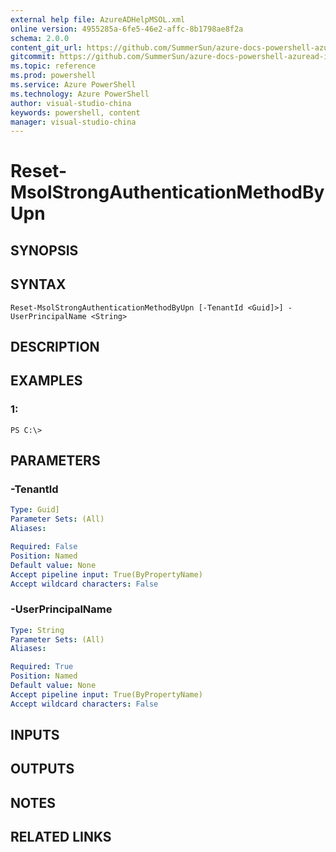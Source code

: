 ```yaml
---
external help file: AzureADHelpMSOL.xml
online version: 4955285a-6fe5-46e2-affc-8b1798ae8f2a
schema: 2.0.0
content_git_url: https://github.com/SummerSun/azure-docs-powershell-azuread-int/projects/azure-docs-powershell-azuread-int/Azure%20AD%20Cmdlets/AzureAD/v1.0/Reset-MsolStrongAuthenticationMethodByUpn.md
gitcommit: https://github.com/SummerSun/azure-docs-powershell-azuread-int/projects/azure-docs-powershell-azuread-int/Azure%20AD%20Cmdlets/AzureAD/v1.0/Reset-MsolStrongAuthenticationMethodByUpn.md
ms.topic: reference
ms.prod: powershell
ms.service: Azure PowerShell
ms.technology: Azure PowerShell
author: visual-studio-china
keywords: powershell, content
manager: visual-studio-china
---
```


# Reset-MsolStrongAuthenticationMethodByUpn

## SYNOPSIS

## SYNTAX

```
Reset-MsolStrongAuthenticationMethodByUpn [-TenantId <Guid]>] -UserPrincipalName <String>
```

## DESCRIPTION

## EXAMPLES

### 1:
```
PS C:\>
```

## PARAMETERS

### -TenantId
```yaml
Type: Guid]
Parameter Sets: (All)
Aliases: 

Required: False
Position: Named
Default value: None
Accept pipeline input: True(ByPropertyName)
Accept wildcard characters: False
```

### -UserPrincipalName
```yaml
Type: String
Parameter Sets: (All)
Aliases: 

Required: True
Position: Named
Default value: None
Accept pipeline input: True(ByPropertyName)
Accept wildcard characters: False
```

## INPUTS

## OUTPUTS

## NOTES

## RELATED LINKS

